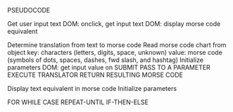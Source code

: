 PSEUDOCODE

Get user input text
    DOM: onclick, get input text
    DOM: display morse code equivalent

Determine translation from text to morse code
    Read morse code chart from object
        key: characters (letters, digits, space, unknown)
        value: morse code (symbols of dots, spaces, dashes, fwd slash, and hashtag)
    Initialize parameters
    DOM: get input value on SUBMIT
    PASS TO A PARAMETER
    EXECUTE TRANSLATOR
    RETURN RESULTING MORSE CODE

Display text equivalent in morse code
Initialize parameters

FOR
WHILE
CASE
REPEAT-UNTIL
IF-THEN-ELSE


